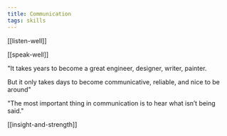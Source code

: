 ```yaml
---
title: Communication 
tags: skills
---
```



[[listen-well]]

[[speak-well]]

"It takes years to become a great engineer, designer, writer, painter.

But it only takes days to become communicative, reliable, and nice to be around"

"The most important thing in communication is to hear what isn’t being said."

[[insight-and-strength]]
